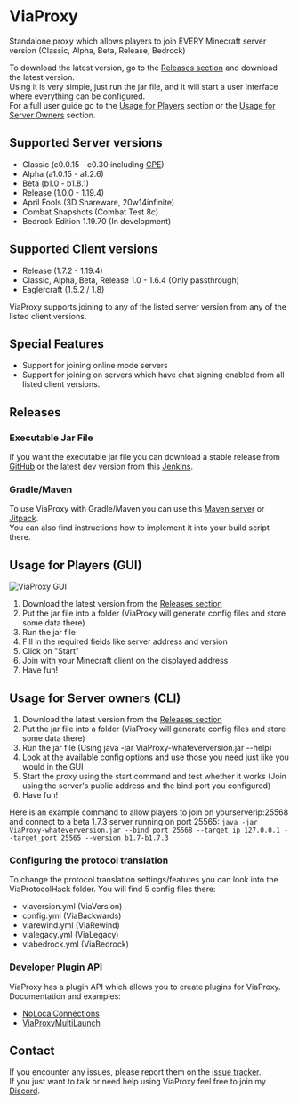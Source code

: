# ViaProxy
Standalone proxy which allows players to join EVERY Minecraft server version (Classic, Alpha, Beta, Release, Bedrock)

To download the latest version, go to the [Releases section](#executable-jar-file) and download the latest version.  
Using it is very simple, just run the jar file, and it will start a user interface where everything can be configured.  
For a full user guide go to the [Usage for Players](#usage-for-players-gui) section or the [Usage for Server Owners](#usage-for-server-owners-cli) section.

## Supported Server versions
- Classic (c0.0.15 - c0.30 including [CPE](https://wiki.vg/Classic_Protocol_Extension))
- Alpha (a1.0.15 - a1.2.6)
- Beta (b1.0 - b1.8.1)
- Release (1.0.0 - 1.19.4)
- April Fools (3D Shareware, 20w14infinite)
- Combat Snapshots (Combat Test 8c)
- Bedrock Edition 1.19.70 (In development)

## Supported Client versions
- Release (1.7.2 - 1.19.4)
- Classic, Alpha, Beta, Release 1.0 - 1.6.4 (Only passthrough)
- Eaglercraft (1.5.2 / 1.8)

ViaProxy supports joining to any of the listed server version from any of the listed client versions.

## Special Features
- Support for joining online mode servers
- Support for joining on servers which have chat signing enabled from all listed client versions.

## Releases
### Executable Jar File
If you want the executable jar file you can download a stable release from [GitHub](https://github.com/RaphiMC/ViaProxy/releases/latest) or the latest dev version from this [Jenkins](https://build.lenni0451.net/job/ViaProxy/).

### Gradle/Maven
To use ViaProxy with Gradle/Maven you can use this [Maven server](https://maven.lenni0451.net/#/releases/net/raphimc/ViaProxy) or [Jitpack](https://jitpack.io/#RaphiMC/ViaProxy).  
You can also find instructions how to implement it into your build script there.

## Usage for Players (GUI)
![ViaProxy GUI](https://i.imgur.com/iN7cmSB.png)
1. Download the latest version from the [Releases section](#executable-jar-file)
2. Put the jar file into a folder (ViaProxy will generate config files and store some data there)
3. Run the jar file
4. Fill in the required fields like server address and version
5. Click on "Start"
6. Join with your Minecraft client on the displayed address
7. Have fun!

## Usage for Server owners (CLI)
1. Download the latest version from the [Releases section](#executable-jar-file)
2. Put the jar file into a folder (ViaProxy will generate config files and store some data there)
3. Run the jar file (Using java -jar ViaProxy-whateverversion.jar --help)
4. Look at the available config options and use those you need just like you would in the GUI
5. Start the proxy using the start command and test whether it works (Join using the server's public address and the bind port you configured)
6. Have fun!

Here is an example command to allow players to join on yourserverip:25568 and connect to a beta 1.7.3 server running on port 25565:
``java -jar ViaProxy-whateverversion.jar --bind_port 25568 --target_ip 127.0.0.1 --target_port 25565 --version b1.7-b1.7.3``

### Configuring the protocol translation
To change the protocol translation settings/features you can look into the ViaProtocolHack folder.
You will find 5 config files there:
- viaversion.yml (ViaVersion)
- config.yml (ViaBackwards)
- viarewind.yml (ViaRewind)
- vialegacy.yml (ViaLegacy)
- viabedrock.yml (ViaBedrock)

### Developer Plugin API
ViaProxy has a plugin API which allows you to create plugins for ViaProxy.  
Documentation and examples:
- [NoLocalConnections](https://github.com/Lenni0451/NoLocalConnections)
- [ViaProxyMultiLaunch](https://github.com/Lenni0451/ViaProxyMultiLaunch)

## Contact
If you encounter any issues, please report them on the
[issue tracker](https://github.com/RaphiMC/ViaProxy/issues).  
If you just want to talk or need help using ViaProxy feel free to join my
[Discord](https://discord.gg/dCzT9XHEWu).
